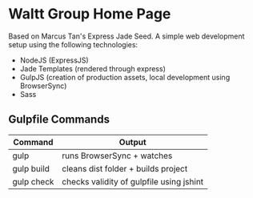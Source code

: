 # Waltt Group Home Page
Based on Marcus Tan's Express Jade Seed. A simple web development setup using the following technologies:

* NodeJS (ExpressJS)
* Jade Templates (rendered through express)
* GulpJS (creation of production assets, local development using BrowserSync)
* Sass 

## Gulpfile Commands

| Command  		| Output 		|
| ------------- | ------------- |
| gulp  		| runs BrowserSync + watches |
| gulp build			| cleans dist folder + builds project |
| gulp check  		| checks validity of gulpfile using jshint  |